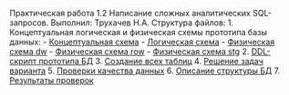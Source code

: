 Практическая работа 1.2 Написание сложных аналитических SQL-запросов. Выполнил: Трухачев Н.А.
Структура файлов:
    1. Концептуальная логическая и физическая схемы прототипа базы данных:
       - [Концептуальная схема](concept.png)
       - [Логическая схема](logical.png)
       - [Физическая схема dw](dw.png)
       - [Физическая схема row](row.png)
       - [Физическая схема stg](stg.png)
    2. [DDL-скрипт прототипа БД](Databases)
    3. [Cоздание всех таблиц](create_tables.sql)
    4. [Решение задач варианта](variant_30_tasks.sql)
    5. [Проверки качества данных](data_quality.sql)
    6. [Описание структуры БД](documentation.sql)
    7. [Результаты проверок](variant_30_results.xlsx)
